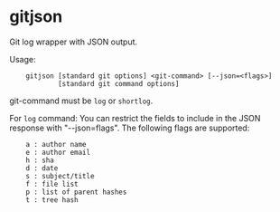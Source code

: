 gitjson
=======

Git log wrapper with JSON output. 

 Usage:
```
    gitjson [standard git options] <git-command> [--json=<flags>]
            [standard git command options]
```

 git-command must be `log` or `shortlog`.

 For `log` command:
 You can restrict the fields to include in the JSON response with
 "--json=flags".  The following flags are supported:

```
    a : author name
    e : author email
    h : sha
    d : date
    s : subject/title
    f : file list
    p : list of parent hashes
    t : tree hash
```
